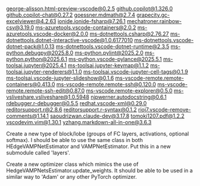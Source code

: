 george-alisson.html-preview-vscode@0.2.5
github.copilot@1.326.0
github.copilot-chat@0.27.2
goessner.mdmath@2.7.4
grapecity.gc-excelviewer@4.2.63
ionide.ionide-fsharp@7.26.1
mechatroner.rainbow-csv@3.19.0
ms-azuretools.vscode-containers@2.0.2
ms-azuretools.vscode-docker@2.0.0
ms-dotnettools.csharp@2.76.27
ms-dotnettools.dotnet-interactive-vscode@1.0.6177010
ms-dotnettools.vscode-dotnet-pack@1.0.13
ms-dotnettools.vscode-dotnet-runtime@2.3.5
ms-python.debugpy@2025.8.0
ms-python.pylint@2025.2.0
ms-python.python@2025.6.1
ms-python.vscode-pylance@2025.5.1
ms-toolsai.jupyter@2025.4.1
ms-toolsai.jupyter-keymap@1.1.2
ms-toolsai.jupyter-renderers@1.1.0
ms-toolsai.vscode-jupyter-cell-tags@0.1.9
ms-toolsai.vscode-jupyter-slideshow@0.1.6
ms-vscode-remote.remote-containers@0.413.0
ms-vscode-remote.remote-ssh@0.120.0
ms-vscode-remote.remote-ssh-edit@0.87.0
ms-vscode.remote-explorer@0.5.0
ms-vsliveshare.vsliveshare@1.0.5948
njpwerner.autodocstring@0.6.1
rdebugger.r-debugger@0.5.5
redhat.vscode-xml@0.29.0
reditorsupport.r@2.8.6
reditorsupport.r-syntax@0.1.2
rioj7.vscode-remove-comments@1.14.1
saoudrizwan.claude-dev@3.17.8
tomoki1207.pdf@1.2.2
vscodevim.vim@1.30.1
yzhang.markdown-all-in-one@3.6.3

Create a new type of block/lobe (groups of FC layers, activations, optional softmax). I should be able to use the same class in both HEdgeVAMPNetEstimator and VAMPNetEstimator.  Put this in a new submodule called 'layers'.  

Create a new optimizer class which mimics the use of HedgeVAMPNetsEstimator.update_weights. It should be able to be used in a similar way to 'Adam' or any other PyTorch optimizer.
